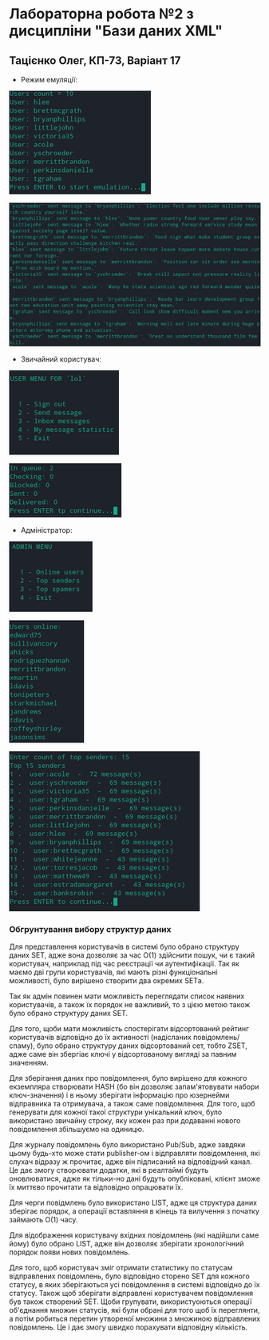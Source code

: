 # Лабораторна робота №2 з дисципліни "Бази даних XML"
## Тацієнко Олег, КП-73, Варіант 17

- Режим емуляції:

![](results/emulation_users.png)

![](results/emulation_messages.png)

- Звичайний користувач:

![](results/user_menu.png)

![](results/user_stats.png)

- Адміністратор:

![](results/admin_menu.png)

![](results/admin_online_users.png)

![](results/admin_top_senders.png)

### Обгрунтування вибору структур даних
Для представлення користувачів в системі було обрано структуру даних SET, адже вона дозволяє за час О(1) здійснити пошук, чи є такий користувач, наприклад під час реєстрації чи аутентифікації. Так як маємо дві групи користувачів, які мають різні функціональні можливості, було вирішено створити два окремих SETа.

Так як адмін повинен мати можливість переглядати список наявних користувачів, а також їх порядок не важливий, то з цією метою також було обрано структуру даних SET.

Для того, щоби мати можливість спостерігати відсортований рейтинг користувачів відповідно до їх активності (надісланих повідомлень/спаму), було обрано структуру даних відсортований сет, тобто ZSET, адже саме він збергіає ключі у відсортованому вигляді за павним значенням.

Для зберігання даних про повідомлення, було вирішено для кожного екземпляра створювати HASH (бо він дозволяє запам'ятовувати набори ключ-значення) і в ньому зберігати інформацію про юзернейми відправника та отримувача, а також саме повідомлення. Для того, щоб генерувати для кожної такої структури унікальний ключ, було використано звичайну строку, яку кожен раз при додаванні нового повідомлення збільшуємо на одиницю.

Для журналу повідомлень було використано Pub/Sub, адже завдяки цьому будь-хто може стати publisher-ом і відправляти повідомлення, які слухач відразу ж прочитає, адже він підписаний на відповідний канал. Це дає змогу створювати додатки, які в реалтаймі будуть оновлюватися, адже як тільки-но дані будуть опубліковані, клієнт зможе їх миттєво прочитати та відповідно опрацювати їх.

Для черги повідмлень було використано LIST, адже ця структура даних зберігає порядок, а операції вставляння в кінець та вилучення з початку займають О(1) часу.

Для відображення користувачу вхідних повідомлень (які надійшли саме йому) було обрано LIST, адже він дозволяє зберігати хронологічний порядок появи нових повідомлень.

Для того, щоб користувач зміг отримати статистику по статусам відправлених повідомлень, було відповідно сторено SET для кожного статусу, в яких зберігаються усі повідомлення в системі відповідно до їх статусу. Також щоб зберігати відправлені користувачем повідомлення був також створений SET. Щоби групувати, використуоються операції об'єднання множин статусів, які були обрані для того щоб їх переглянти, а потім робиться перетин утвореної множини з множиною відправлених повідомлень. Це і дає змогу швидко порахувати відповідну кількість.